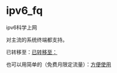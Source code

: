 # ipv6_fq
ipv6科学上网

对主流的系统终端都支持。

已转移至：[已转移至：](https://github.com/XX-net/XX-Net)

也可以用简单的（免费月限定流量）：[方便使用](https://github.com/getlantern/lantern)
